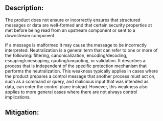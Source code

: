 ## Description:

The product does not ensure or incorrectly ensures that structured messages or data are well-formed and that certain security properties at met before being read from an upstream component or sent to a downstream component.

If a message is malformed it may cause the message to be incorrectly interpreted. Neutralization is a general term that can refer to one or more of the following: filtering, canonicalization, encoding/decoding, escaping/unescaping, quoting/unquoting, or validation. It describes a process that is independent of the specific protection mechanism that performs the neutralization. This weakness typically applies in cases where the product prepares a control message that another process must act on, such as a command or query, and malicious input that was intended as data, can enter the control plane instead. However, this weakness also applies to more general cases where there are not always control implications.

## Mitigation:
